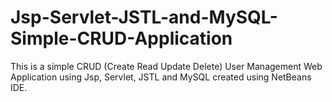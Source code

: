 # Jsp-Servlet-JSTL-and-MySQL-Simple-CRUD-Application

This is a simple CRUD (Create Read Update Delete) User Management Web Application using Jsp, Servlet, JSTL and MySQL created using NetBeans IDE.

